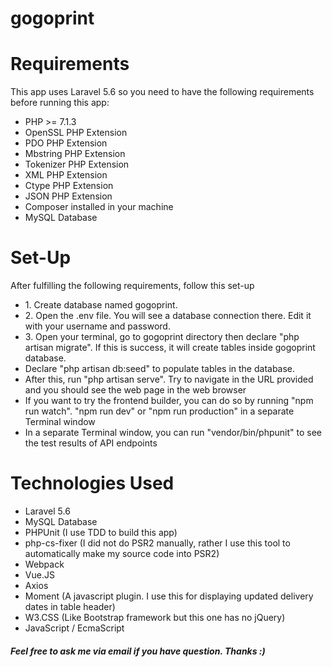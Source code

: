 # gogoprint
<h1>Requirements</h1>
<p>
This app uses Laravel 5.6 so you need to have the following requirements before running this app:
</p>

<ul>
    <li>PHP >= 7.1.3</li>
    <li>OpenSSL PHP Extension</li>
    <li>PDO PHP Extension</li>
    <li>Mbstring PHP Extension</li>
    <li>Tokenizer PHP Extension</li>
    <li>XML PHP Extension</li>
    <li>Ctype PHP Extension</li>
    <li>JSON PHP Extension</li>
    <li>Composer installed in your machine</li>
    <li>MySQL Database</li>
</ul>

<h1>Set-Up</h1>
<p>After fulfilling the following requirements, follow this set-up</p>

<ul>
    <li>1. Create database named gogoprint.</li>
    <li>2. Open the .env file. You will see a database connection there. Edit it with your username and password.</li>
    <li>3. Open your terminal, go to gogoprint directory then declare "php artisan migrate". If this is success, it will create tables inside gogoprint database.</li>
    <li>Declare "php artisan db:seed" to populate tables in the database.</li>
    <li>After this, run "php artisan serve". Try to navigate in the URL provided and you should see the web page in the web browser</li>
    <li>If you want to try the frontend builder, you can do so by running "npm run watch". "npm run dev" or "npm run production" in a separate Terminal window</li>
    <li>In a separate Terminal window, you can run "vendor/bin/phpunit" to see the test results of API endpoints</li>
</ul>

<h1>Technologies Used</h1>
<ul>
    <li>Laravel 5.6</li>
    <li>MySQL Database</li>
    <li>PHPUnit (I use TDD to build this app)</li>
    <li>php-cs-fixer (I did not do PSR2 manually, rather I use this tool to automatically make my source code into PSR2)</li>
    <li>Webpack</li>
    <li>Vue.JS</li>
    <li>Axios</li>
    <li>Moment (A javascript plugin. I use this for displaying updated delivery dates in table header)</li>
    <li>W3.CSS (Like Bootstrap framework but this one has no jQuery)</li>
    <li>JavaScript / EcmaScript</li>
</ul>

<h5>Feel free to ask me via email if you have question. Thanks :)</h5>
